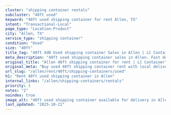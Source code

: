 ```yaml
---
cluster: "shipping container rentals"
subcluster: "40ft used"
keyword: "40ft used shipping container for rent Allen, TX"
intent: "Transactional-Local"
page_type: "Location-Product"
city: "Allen, TX"
service_type: "shipping container"
condition: "Used"
size: "40ft"
title_tag: "40ft Xd0 Used shipping container Sales in Allen | LC Container"
meta_description: "40ft used shipping container sales in Allen. Fast delivery, competitive pricing. Serving shipping containers area. Quote ID: H3X. Call (214) 524-4168 for your free quote today."
original_title: "Allen 40ft shipping container for rent | LC Container"
original_meta: "Buy used 40ft shipping container rent with local delivery in Allen, TX. LC Container — local Since 2003. Request a fast quote today."
url_slug: "/allen/rent/40ft/shipping-containers/used"
h1: "Rent 40ft used shipping container in Allen"
internal_links: "/allen/shipping-containers/rentals"
priority: 3
notes: "2"
noindex: true
image_alt: "40ft used shipping container available for delivery in Allen"
last_updated: "2025-10-21"
---
```


<!-- TODO: Add unique city/inventory copy, images, and internal links here. -->
